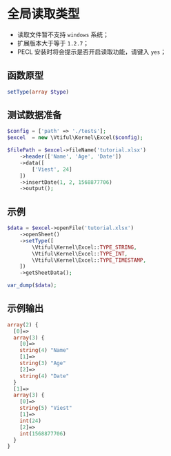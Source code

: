 # 全局读取类型

* 读取文件暂不支持 `windows` 系统；
* 扩展版本大于等于 `1.2.7`；
* PECL 安装时将会提示是否开启读取功能，请键入 `yes`；

## 函数原型

```php
setType(array $type)
```

## 测试数据准备

```php
$config = ['path' => './tests'];
$excel  = new \Vtiful\Kernel\Excel($config);

$filePath = $excel->fileName('tutorial.xlsx')
    ->header(['Name', 'Age', 'Date'])
    ->data([
        ['Viest', 24]
    ])
    ->insertDate(1, 2, 1568877706)
    ->output();
```

## 示例

```php
$data = $excel->openFile('tutorial.xlsx')
    ->openSheet()
    ->setType([
        \Vtiful\Kernel\Excel::TYPE_STRING,
        \Vtiful\Kernel\Excel::TYPE_INT,
        \Vtiful\Kernel\Excel::TYPE_TIMESTAMP,
    ])
    ->getSheetData();

var_dump($data);
```

## 示例输出

```php
array(2) {
  [0]=>
  array(3) {
    [0]=>
    string(4) "Name"
    [1]=>
    string(3) "Age"
    [2]=>
    string(4) "Date"
  }
  [1]=>
  array(3) {
    [0]=>
    string(5) "Viest"
    [1]=>
    int(24)
    [2]=>
    int(1568877706)
  }
}
```